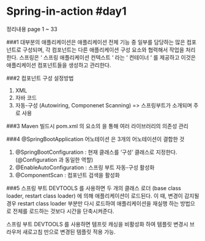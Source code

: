 # Spring-in-action #day1


정리내용 page 1 ~ 33 

###1
대부분의 애플리케이션은 애플리케이션 전체 기능 중 일부를 담당하는 많은 컴포넌트로 구성되며, 각 컴포넌트는 다른 애플리케이션 구성 요소와 협력해서 작업을 처리한다.
스프링은 ‘ 스프링 애플리케이션 컨텍스트 ‘ 라는 ‘ 컨테이너 ‘ 를 제공하고 이것은 애플리케이션 컴포넌트들을 생성하고 관리한다.

###2
컴포넌트 구성 설정방법
1. XML
2. 자바 코드
3. 자동-구성 (Autowiring, Componenet Scanning) => 스프링부트가 소개되며 주로 사용

###3
Maven 빌드시 pom.xml 의 <parent> 요소의 <version> 을 통해 여러 라이브러리의 의존성 관리

###4
@SpringBootApplication 어노테이션 은 3개의 어노테이션이 결합한 것
1. @SpringBootConfiguration : 현재 클래스를 ‘구성’ 클래스로 지정한다.  (@Configuration 과 동일한 역할)
2. @EnableAutoConfiguration : 스프링 부트 자동-구성 활성화
3. @ComponentScan : 컴포넌트 검색을 활성화

###5
스프링 부트 DEVTOOLS 를 사용하면 두 개의 클래스 로더 (base class loader, restart class loader) 에 의해 애플리케이션이 로드된다.
이 때, 변경이 감지될 경우  restart class loader 부분만 다시 로드하여 애플리케이션을 재실행 하는 방법으로 전체를 로드하는 것보다 시간을 단축시켜준다.

스프링 부트 DEVTOOLS 를 사용하면 템프릿 캐싱을 비활성화 하여 템플릿 변경시 브라우저 새로고침 만으로 변경된 템플릿 적용 가능.



